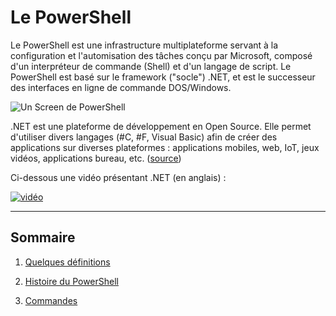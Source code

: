 # Le PowerShell

Le PowerShell est une infrastructure multiplateforme servant à la configuration et l'automisation des tâches conçu par Microsoft, composé d'un interpréteur de commande (Shell) et d'un langage de script. Le PowerShell est basé sur le framework ("socle") .NET, et est le successeur des interfaces en ligne de commande DOS/Windows.

![Un Screen de PowerShell](https://user-images.githubusercontent.com/73824294/102160741-4c34ca80-3e86-11eb-980b-49e765ca922d.png)

.NET est une plateforme de développement en Open Source. Elle permet d'utiliser divers langages (#C, #F, Visual Basic) afin de créer des applications sur diverses plateformes : applications mobiles, web, IoT, jeux vidéos, applications bureau, etc. ([source](https://docs.microsoft.com/en-us/dotnet/core/introduction))

Ci-dessous une vidéo présentant .NET (en anglais) :

[![vidéo](https://user-images.githubusercontent.com/73824294/102161730-21e40c80-3e88-11eb-9217-f35eece9b3ef.PNG)](https://youtu.be/eIHKZfgddLM?t=17)

---------------------------------------------------------------------------

## Sommaire

1. [Quelques définitions](https://github.com/aletrou/Cours-Linux/blob/main/d%C3%A9finitions.md)

2. [Histoire du PowerShell](https://github.com/aletrou/Cours-Linux/blob/main/histoire.md)

3. [Commandes]()
